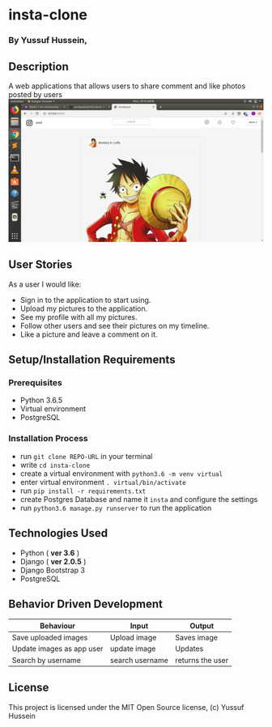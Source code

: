 # insta-clone

### By **Yussuf Hussein**, 


## Description

A web applications that allows users to share comment and like photos posted by users
<a href="https://instayu.herokuapp.com/"><img src="/media/photos/6.png"></a>

## User Stories
As a user I would like:
* Sign in to the application to start using.
* Upload my pictures to the application.
* See my profile with all my pictures.
* Follow other users and see their pictures on my timeline.
* Like a picture and leave a comment on it.


## Setup/Installation Requirements

### Prerequisites
* Python 3.6.5
* Virtual environment
* PostgreSQL


### Installation Process
* run `git clone REPO-URL` in your terminal
* write `cd insta-clone`
* create a virtual environment with `python3.6 -m venv virtual`
* enter virtual environment `. virtual/bin/activate`
* run `pip install -r requirements.txt`
* create Postgres Database and name it `insta` and configure the settings
* run `python3.6 manage.py runserver` to run the application



## Technologies Used
- Python ( **ver 3.6** )
- Django ( **ver 2.0.5** )
- Django Bootstrap 3
- PostgreSQL

## Behavior Driven Development

| Behaviour| Input | Output |
| ------------- | ----------------- | ------------------ |
| Save uploaded images | Upload image | Saves image |
| Update images as app user | update image  | Updates |
| Search by username| search username | returns the user |


## License

This project is licensed under the MIT Open Source license, (c) Yussuf Hussein



